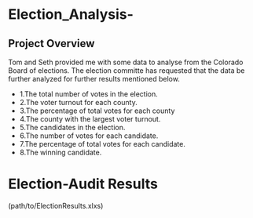 # Election_Analysis-
## Project Overview

Tom and Seth provided me with some data to analyse from the Colorado Board of elections. The election committe has requested that the data be further analyzed for further results mentioned below.

- 1.The total number of votes in the election.
- 2.The voter turnout for each county.
- 3.The percentage of total votes for each county
- 4.The county with the largest voter turnout.
- 5.The candidates in the election.
- 6.The number of votes for each candidate.
- 7.The percentage of total votes for each candidate.
- 8.The winning candidate.

# Election-Audit Results 
(path/to/ElectionResults.xlxs)


